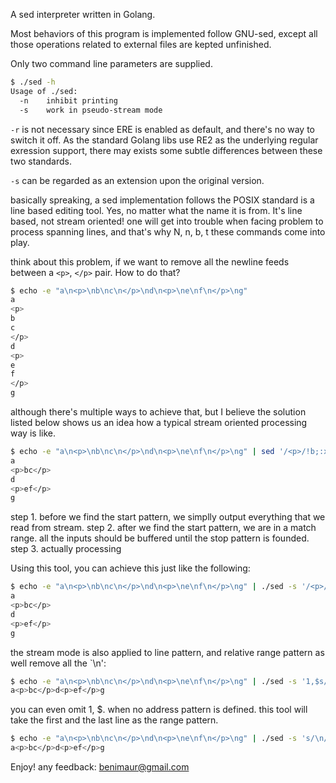 A sed interpreter written in Golang.

Most behaviors of this program is implemented follow GNU-sed, except all those operations related to external files are kepted unfinished. 

Only two command line parameters are supplied.
```Bash
$ ./sed -h
Usage of ./sed:
  -n	inhibit printing
  -s	work in pseudo-stream mode
```

`-r` is not necessary since ERE is enabled as default, and there's no way to switch it off. As the standard Golang libs use RE2 as the underlying regular exression support, there may exists some subtle differences between these two standards. 

`-s` can be regarded as an extension upon the original version. 

basically spreaking, a sed implementation follows the POSIX standard is a line based editing tool. Yes, no matter what the name it is from. It's line based, not stream oriented! one will get into trouble when facing problem to process spanning lines, and that's why N, n, b, t these commands come into play.

think about this problem, if we want to remove all the newline feeds between a `<p>`, `</p>` pair. How to do that? 

```Bash
$ echo -e "a\n<p>\nb\nc\n</p>\nd\n<p>\ne\nf\n</p>\ng"
a
<p>
b
c
</p>
d
<p>
e
f
</p>
g
```

although there's multiple ways to achieve that, but I believe the solution listed below shows us an idea how a typical stream oriented processing way is like. 

```Bash
$ echo -e "a\n<p>\nb\nc\n</p>\nd\n<p>\ne\nf\n</p>\ng" | sed '/<p>/!b;:x N;/<\/p>/!bx;s/\n//g;'
a
<p>bc</p>
d
<p>ef</p>
g
```

step 1. before we find the start pattern, we simplly output everything that we read from stream.
step 2. after we find the start pattern, we are in a match range. all the inputs should be buffered until the stop pattern is founded. 
step 3. actually processing

Using this tool, you can achieve this just like the following:
```Bash
$ echo -e "a\n<p>\nb\nc\n</p>\nd\n<p>\ne\nf\n</p>\ng" | ./sed -s '/<p>/,/<\/p>/s/\n//g'
a
<p>bc</p>
d
<p>ef</p>
g
```

the stream mode is also applied to line pattern, and relative range pattern as well
remove all the `\n':
```Bash
$ echo -e "a\n<p>\nb\nc\n</p>\nd\n<p>\ne\nf\n</p>\ng" | ./sed -s '1,$s/\n//g'
a<p>bc</p>d<p>ef</p>g
```

you can even omit 1, $. when no address pattern is defined. this tool will take the first and  the last line as the range pattern.
```Bash
$ echo -e "a\n<p>\nb\nc\n</p>\nd\n<p>\ne\nf\n</p>\ng" | ./sed -s 's/\n//g'
a<p>bc</p>d<p>ef</p>g
```

Enjoy! any feedback: benimaur@gmail.com

